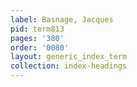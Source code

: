 ```yaml
---
label: Basnage, Jacques
pid: term813
pages: '380'
order: '0080'
layout: generic_index_term
collection: index-headings
---
```

